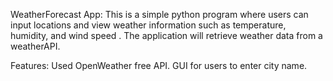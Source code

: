 WeatherForecast App:
This is a simple python program where users can input locations and view weather information such as temperature, humidity, and wind speed . The application will retrieve weather data from a weatherAPI.

Features:
Used OpenWeather free API.
GUI for users to enter city name.
